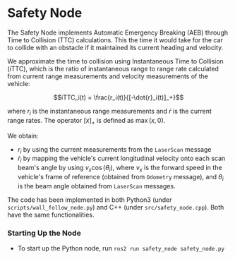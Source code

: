 # Safety Node
The Safety Node implements Automatic Emergency Breaking (AEB) through Time to Collision (TTC) calculations. This the time it would take for the car to collide with an obstacle if it maintained its current heading and velocity.

We approximate the time to collision using Instantaneous Time to Collision (iTTC), which is the ratio of instantaneous range to range rate calculated from current range measurements and velocity measurements of the vehicle:

$$iTTC_i(t) = \frac{r_i(t)}{[-\dot{r}_i(t)]_+}$$

where $r_i$ is the instantaneous range measurements and $\dot{r}$ is the current range rates. The operator $[x]_+$ is defined as $\max(x, 0)$.

We obtain:
- $r_i$ by using the current measurements from the `LaserScan` message 
- $\dot{r}_i$ by mapping the vehicle's current longitudinal velocity onto each scan beam's angle by using $v_x\cos(\theta_i)$, where $v_x$ is the forward speed in the vehicle's frame of reference (obtained from `Odometry` message), and $\theta_i$ is the beam angle obtained from `LaserScan` messages.

The code has been implemented in both Python3 (under `scripts/wall_follow_node.py`) and C++ (under `src/safety_node.cpp`). Both have the same functionalities.

### Starting Up the Node
- To start up the Python node, run `ros2 run safety_node safety_node.py`
